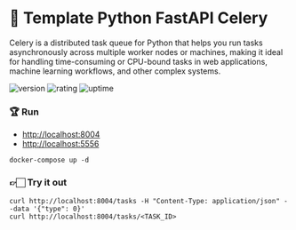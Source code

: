 # 🎉 Template Python FastAPI Celery

Celery is a distributed task queue for Python that helps you run tasks asynchronously across multiple worker nodes or machines, making it ideal for handling time-consuming or CPU-bound tasks in web applications, machine learning workflows, and other complex systems.

![version](https://img.shields.io/badge/version-1.0-blue)
![rating](https://img.shields.io/badge/rating-★★★★★-yellow)
![uptime](https://img.shields.io/badge/uptime-100%25-brightgreen)

### 🏆 Run

- [http://localhost:8004](http://localhost:8004)
- [http://localhost:5556](http://localhost:5556)

```shell
docker-compose up -d
```

### 👉🏻 Try it out

```shell
curl http://localhost:8004/tasks -H "Content-Type: application/json" --data '{"type": 0}'
curl http://localhost:8004/tasks/<TASK_ID>
```
